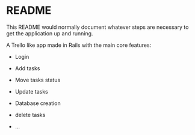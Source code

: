 # README

This README would normally document whatever steps are necessary to get the
application up and running.

A Trello like app made in Rails with the main core features:

* Login

* Add tasks

* Move tasks status

* Update tasks

* Database creation

* delete tasks

* ...
